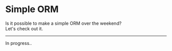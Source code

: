 # Simple ORM  
Is it possible to make a simple ORM over the weekend?  
Let's check out it.  
* * *    
In progress..
